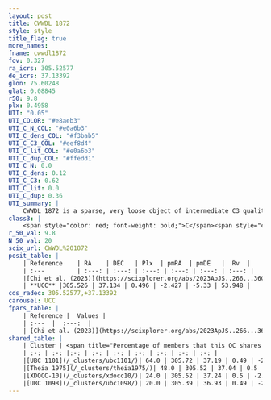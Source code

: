 ```yaml
---
layout: post
title: CWWDL 1872
style: style
title_flag: true
more_names: 
fname: cwwdl1872
fov: 0.327
ra_icrs: 305.52577
de_icrs: 37.13392
glon: 75.60248
glat: 0.08845
r50: 9.8
plx: 0.4958
UTI: "0.05"
UTI_COLOR: "#e8aeb3"
UTI_C_N_COL: "#e0a6b3"
UTI_C_dens_COL: "#f3bab5"
UTI_C_C3_COL: "#eef8d4"
UTI_C_lit_COL: "#e0a6b3"
UTI_C_dup_COL: "#ffedd1"
UTI_C_N: 0.0
UTI_C_dens: 0.12
UTI_C_C3: 0.62
UTI_C_lit: 0.0
UTI_C_dup: 0.36
UTI_summary: |
    CWWDL 1872 is a sparse, very loose object of intermediate C3 quality. It was recently reported in the literature.<br><br><span style="color: #99180f; font-weight: bold;">Warning: </span>This is possibly a duplicated object, which shares a significant percentage of members with at least one previously reported entry.<br><br><span style="color: #99180f; font-weight: bold;">Warning: </span>contains less than 25 stars with <i>P>0.5</i> estimated.
class3: |
    <span style="color: red; font-weight: bold;">C</span><span style="color: green; font-weight: bold;">A</span>
r_50_val: 9.8
N_50_val: 20
scix_url: CWWDL%201872
posit_table: |
    | Reference    | RA    | DEC   | Plx  | pmRA  | pmDE   |  Rv  |
    | :---         | :---: | :---: | :---: | :---: | :---: | :---: |
    |[Chi et al. (2023)](https://scixplorer.org/abs/2023ApJS..266...36C) | 305.471 | 37.071 | 0.49 | -2.501 | -5.335 | 33.383 |
    | **UCC** |305.526 | 37.134 | 0.496 | -2.427 | -5.33 | 53.948 | 
cds_radec: 305.52577,+37.13392
carousel: UCC
fpars_table: |
    | Reference |  Values |
    | :---  |  :---:  |
    | [Chi et al. (2023)](https://scixplorer.org/abs/2023ApJS..266...36C) | `logAge=5.48, Z=0.44` |
shared_table: |
    | Cluster | <span title="Percentage of members that this OC shares with the ones listed">%</span>   | RA   | DEC   | Plx   | pmRA  | pmDE  | Rv | UTI |
    | :-: | :-: |:-: | :-: | :-: | :-: | :-: | :-: | :-: |
    |[UBC 1101](/_clusters/ubc1101/)| 64.0 | 305.72 | 37.19 | 0.49 | -2.38 | -5.32 | 46.61 |0.44 |
    |[Theia 1975](/_clusters/theia1975/)| 48.0 | 305.52 | 37.04 | 0.5 | -2.4 | -5.36 | 53.95 |0.13 |
    |[XDOCC-10](/_clusters/xdocc10/)| 24.0 | 305.52 | 37.24 | 0.5 | -2.4 | -5.26 | 53.95 |0.35 |
    |[UBC 1098](/_clusters/ubc1098/)| 20.0 | 305.39 | 36.93 | 0.49 | -2.63 | -5.41 | -134.78 |0.38 |
---
```

